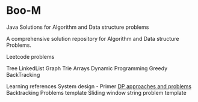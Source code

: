 # Boo-M
Java Solutions for Algorithm and Data structure problems

A comprehensive solution repository for Algorithm and Data structure Problems.

Leetcode problems

Tree
LinkedList
Graph
Trie
Arrays
Dynamic Programming
Greedy
BackTracking


Learning references
System design - Primer
[DP approaches and problems](https://leetcode.com/discuss/general-discussion/458695/dynamic-programming-patterns)
Backtracking Problems template
Sliding window string problem template


 
